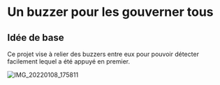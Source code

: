 # Un buzzer pour les gouverner tous

## Idée de base
Ce projet vise à relier des buzzers entre eux pour pouvoir détecter facilement lequel a été appuyé en premier.

![IMG_20220108_175811](https://user-images.githubusercontent.com/1282106/148742000-479888d7-bd06-4aa2-9c42-101c681cdbde.jpg)
